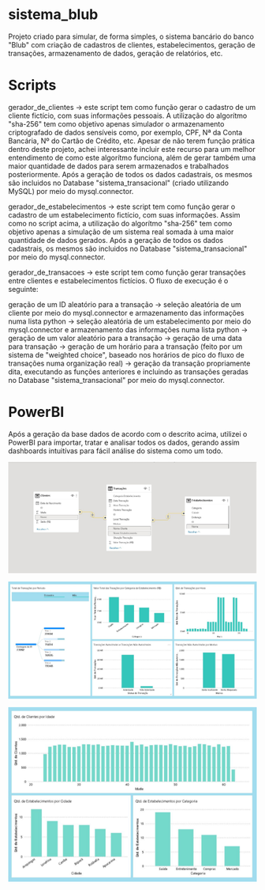 # sistema_blub
Projeto criado para simular, de forma simples, o sistema bancário do banco "Blub" com criação de cadastros de clientes, estabelecimentos, geração de transações, armazenamento de dados, geração de relatórios, etc.


# Scripts
gerador_de_clientes -> este script tem como função gerar o cadastro de um cliente fictício, com suas informações pessoais. A utilização do algorítmo "sha-256" tem como objetivo apenas simulador o armazenamento criptografado de dados sensíveis como, por exemplo, CPF, Nª da Conta Bancária, Nº do Cartão de Crédito, etc. Apesar de não terem função prática dentro deste projeto, achei interessante incluir este recurso para um melhor entendimento de como este algorítmo funciona, além de gerar também uma maior quantidade de dados para serem armazenados e trabalhados posteriormente. Após a geração de todos os dados cadastrais, os mesmos são incluidos no Database "sistema_transacional" (criado utilizando MySQL) por meio do mysql.connector.


gerador_de_estabelecimentos -> este script tem como função gerar o cadastro de um estabelecimento fictício, com suas informações. Assim como no script acima, a utilização do algorítmo "sha-256" tem como objetivo apenas a simulação de um sistema real somada à uma maior quantidade de dados gerados. Após a geração de todos os dados cadastrais, os mesmos são incluidos no Database "sistema_transacional" por meio do mysql.connector.


gerador_de_transacoes -> este script tem como função gerar transações entre clientes e estabelecimentos fictícios. O fluxo de execução é o seguinte:

  geração de um ID aleatório para a transação -> seleção aleatória de um cliente por meio do mysql.connector e armazenamento das informações numa lista python -> seleção aleatória de um estabelecimento por meio do mysql.connector e armazenamento das informações numa lista python -> geração de um valor aleatório para a transação -> geração de uma data para transação -> geração de um horário para a transação (feito por um sistema de "weighted choice", baseado nos horários de pico do fluxo de transações numa organização real) -> geração da transação propriamente dita, executando as funções anteriores e incluindo as transações geradas no Database "sistema_transacional" por meio do mysql.connector.


# PowerBI
Após a geração da base dados de acordo com o descrito acima, utilizei o PowerBI para importar, tratar e analisar todos os dados, gerando assim dashboards intuitívas para fácil análise do sistema como um todo.



![Relações](https://github.com/martlaurano/sistema_blub/blob/0b613eeea2e265a432a84f62a111e48569821ec5/Rela%C3%A7%C3%B5es.jpg)



![Dashboard #1](https://github.com/martlaurano/sistema_blub/blob/eaaca2c5fa332e3a0b4ed19a61e3fe686881b753/Blub%20Dashboard%20%231.JPG)



![Dashboard #2](https://github.com/martlaurano/sistema_blub/blob/0b613eeea2e265a432a84f62a111e48569821ec5/Blub%20Dashboard%20%232.JPG)
